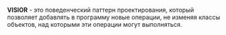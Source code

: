 __VISIOR__ - это поведенческий паттерн проектирования, 
который позволяет добавлять в программу новые операции, 
не изменяя классы объектов, над которыми эти операции могут выполняться.


